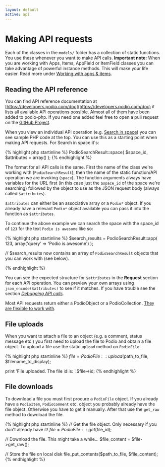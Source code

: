 ```yaml
---
layout: default
active: api
---
```

# Making API requests
Each of the classes in the `models/` folder has a collection of static functions. You use these whenever you want to make API calls. **Important note:** When you are working with Apps, Items, AppField or ItemField classes you can take advantage of powerful instance methods. This will make your life easier. Read more under [Working with apps & items]({{site.baseurl}}/items).

## Reading the API reference
You can find API reference documentation at [https://developers.podio.com/doc](https://developers.podio.com/doc) it lists all available API operations possible. Almost all of them have been added to podio-php. If you need one added feel free to open a pull request on the [GitHub Project](https://github.com/podio/podio-php).

When you view an individual API operation (e.g. [Search in space](https://developers.podio.com/doc/search/search-in-space-22479)) you can see sample PHP code at the top. You can use this as a starting point when making API requests. For Search in space it's:

{% highlight php startinline %}
PodioSearchResult::space( $space_id, $attributes = array() );
{% endhighlight %}

The format for all API calls is the same. First the name of the class we're working with (`PodioSearchResult`), then the name of the static function/API operation we are invoking (`space`). The function arguments always have variables for the URL first (in this case just the `$space_id` of the space we're searching) followed by the object to use as the JSON request body (always called `$attributes`).

`$attributes` can either be an associative array or a `Podio*` object. If you already have a relevant `Podio*` object available you can pass it into the function as `$attributes`.

To continue the above example we can search the space with the space_id of `123` for the text `Podio is awesome` like so:

{% highlight php startinline %}
$search_results = PodioSearchResult::app( 123, array('query' => 'Podio is awesome') );

// $search_results now contains an array of `PodioSearchResult` objects that you can work with (see below).

{% endhighlight %}

You can see the expected structure for `$attributes` in the **Request** section for each API operation. You can preview your own arrays using `json_encode($attributes)` to see if it matches. If you have trouble see the section [_Debugging API calls_]({{site.baseurl}}/debug).

Most API requests return either a PodioObject or a PodioCollection. [They are flexible to work with]({{site.baseurl}}/objects).

## File uploads
When you want to attach a file to an object (e.g. a comment, status message etc.) you first need to upload the file to Podio and obtain a file object. To upload a file use the static `upload` method on `PodioFile`:

{% highlight php startinline %}
$file = PodioFile::upload($path_to_file, $filename_to_display);

print 'File uploaded. The file id is: '.$file->id;
{% endhighlight %}

## File downloads
To download a file you must first procure a `PodioFile` object. If you already have a `PodioItem`, `PodioComment` etc. object you probably already have the file object. Otherwise you have to get it manually. After that use the `get_raw` method to download the file.

{% highlight php startinline %}
// Get the file object. Only necessary if you don't already have it!
$file = PodioFile::get($file_id);

// Download the file. This might take a while...
$file_content = $file->get_raw();

// Store the file on local disk
file_put_contents($path_to_file, $file_content);
{% endhighlight %}

